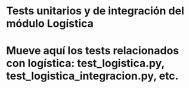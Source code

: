 # Tests unitarios y de integración del módulo Logística
# Mueve aquí los tests relacionados con logística: test_logistica.py, test_logistica_integracion.py, etc.
